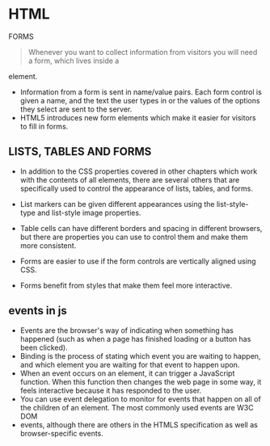 # HTML
FORMS
> Whenever you want to collect information from
visitors you will need a form, which lives inside a
<form> element.
 
 * Information from a form is sent in name/value pairs.
 Each form control is given a name, and the text the
user types in or the values of the options they select
are sent to the server.
 * HTML5 introduces new form elements which make it
easier for visitors to fill in forms.

 ## LISTS, TABLES AND FORMS
* In addition to the CSS properties covered in other
chapters which work with the contents of all elements,
there are several others that are specifically used to
control the appearance of lists, tables, and forms.

* List markers can be given different appearances
using the list-style-type and list-style image
properties.
* Table cells can have different borders and spacing in
different browsers, but there are properties you can
use to control them and make them more consistent.
*  Forms are easier to use if the form controls are
vertically aligned using CSS.

*  Forms benefit from styles that make them feel more
interactive.

## events in js
* Events are the browser's way of indicating when
something has happened (such as when a page has
finished loading or a button has been clicked).
* Binding is the process of stating which event you are
waiting to happen, and which element you are waiting
for that event to happen upon.
 * When an event occurs on an element, it can trigger a
JavaScript function. When this function then changes
the web page in some way, it feels interactive because
it has responded to the user.
 * You can use event delegation to monitor for events
that happen on all of the children of an element.
The most commonly used events are W3C DOM
* events, although there are others in the HTMLS
specification as well as browser-specific events. 

